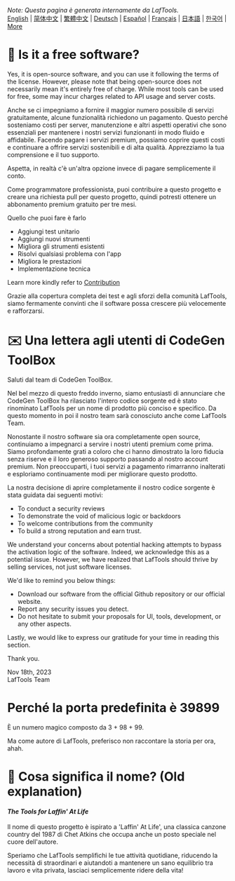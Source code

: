<i>Note: Questa pagina è generata internamente da LafTools.</i> <br/> [English](/docs/en_US/FAQ.md)  |  [简体中文](/docs/zh_CN/FAQ.md)  |  [繁體中文](/docs/zh_HK/FAQ.md)  |  [Deutsch](/docs/de/FAQ.md)  |  [Español](/docs/es/FAQ.md)  |  [Français](/docs/fr/FAQ.md)  |  [日本語](/docs/ja/FAQ.md)  |  [한국어](/docs/ko/FAQ.md) | [More](/docs/) <br/>

# 🙋 Is it a free software?

Yes, it is open-source software, and you can use it following the terms of the license. However, please note that being open-source does not necessarily mean it's entirely free of charge. While most tools can be used for free, some may incur charges related to API usage and server costs.

Anche se ci impegniamo a fornire il maggior numero possibile di servizi gratuitamente, alcune funzionalità richiedono un pagamento. Questo perché sosteniamo costi per server, manutenzione e altri aspetti operativi che sono essenziali per mantenere i nostri servizi funzionanti in modo fluido e affidabile. Facendo pagare i servizi premium, possiamo coprire questi costi e continuare a offrire servizi sostenibili e di alta qualità. Apprezziamo la tua comprensione e il tuo supporto.

Aspetta, in realtà c'è un'altra opzione invece di pagare semplicemente il conto.

Come programmatore professionista, puoi contribuire a questo progetto e creare una richiesta pull per questo progetto, quindi potresti ottenere un abbonamento premium gratuito per tre mesi.

Quello che puoi fare è farlo

- Aggiungi test unitario
- Aggiungi nuovi strumenti
- Migliora gli strumenti esistenti
- Risolvi qualsiasi problema con l'app
- Migliora le prestazioni
- Implementazione tecnica

Learn more kindly refer to [Contribution](CONTRIBUTION.md)

Grazie alla copertura completa dei test e agli sforzi della comunità LafTools, siamo fermamente convinti che il software possa crescere più velocemente e rafforzarsi.

# ✉️ Una lettera agli utenti di CodeGen ToolBox

Saluti dal team di CodeGen ToolBox.

Nel bel mezzo di questo freddo inverno, siamo entusiasti di annunciare che CodeGen ToolBox ha rilasciato l'intero codice sorgente ed è stato rinominato LafTools per un nome di prodotto più conciso e specifico. Da questo momento in poi il nostro team sarà conosciuto anche come LafTools Team.

Nonostante il nostro software sia ora completamente open source, continuiamo a impegnarci a servire i nostri utenti premium come prima. Siamo profondamente grati a coloro che ci hanno dimostrato la loro fiducia senza riserve e il loro generoso supporto passando al nostro account premium. Non preoccuparti, i tuoi servizi a pagamento rimarranno inalterati e esploriamo continuamente modi per migliorare questo prodotto.

La nostra decisione di aprire completamente il nostro codice sorgente è stata guidata dai seguenti motivi:

- To conduct a security reviews
- To demonstrate the void of malicious logic or backdoors
- To welcome contributions from the community
- To build a strong reputation and earn trust.

We understand your concerns about potential hacking attempts to bypass the activation logic of the software. Indeed, we acknowledge this as a potential issue. However, we have realized that LafTools should thrive by selling services, not just software licenses.

We'd like to remind you below things:

- Download our software from the official Github repository or our official website.
- Report any security issues you detect.
- Do not hesitate to submit your proposals for UI, tools, development, or any other aspects.

Lastly, we would like to express our gratitude for your time in reading this section.

Thank you.

Nov 18th, 2023  
LafTools Team

# Perché la porta predefinita è 39899

È un numero magico composto da 3 + 98 + 99.

Ma come autore di LafTools, preferisco non raccontare la storia per ora, ahah.

# 🌱 Cosa significa il nome? (Old explanation)

#### _The Tools for Laffin' At Life_

Il nome di questo progetto è ispirato a 'Laffin' At Life', una classica canzone country del 1987 di Chet Atkins che occupa anche un posto speciale nel cuore dell'autore.

Speriamo che LafTools semplifichi le tue attività quotidiane, riducendo la necessità di straordinari e aiutandoti a mantenere un sano equilibrio tra lavoro e vita privata, lasciaci semplicemente ridere della vita!
